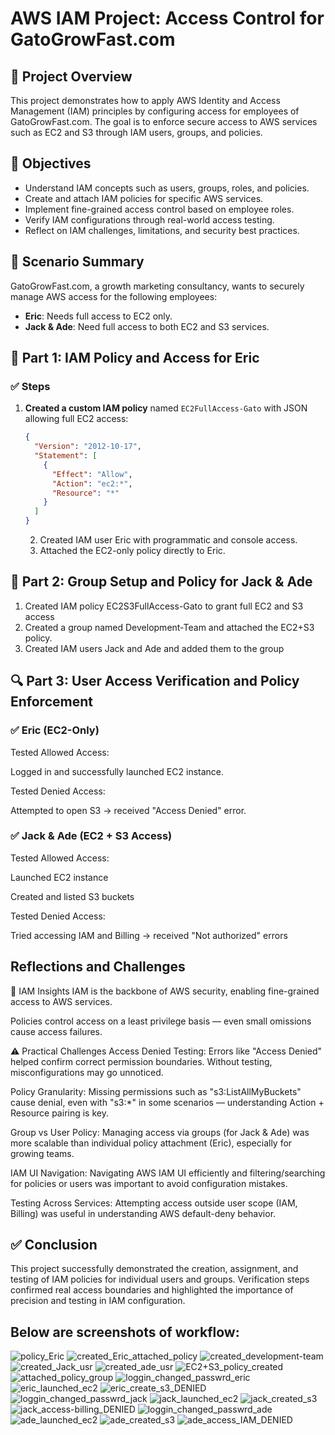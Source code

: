 # AWS IAM Project: Access Control for GatoGrowFast.com

## 📘 Project Overview

This project demonstrates how to apply AWS Identity and Access Management (IAM) principles by configuring access for employees of GatoGrowFast.com. The goal is to enforce secure access to AWS services such as EC2 and S3 through IAM users, groups, and policies.

## 🎯 Objectives

- Understand IAM concepts such as users, groups, roles, and policies.
- Create and attach IAM policies for specific AWS services.
- Implement fine-grained access control based on employee roles.
- Verify IAM configurations through real-world access testing.
- Reflect on IAM challenges, limitations, and security best practices.


## 🧩 Scenario Summary

GatoGrowFast.com, a growth marketing consultancy, wants to securely manage AWS access for the following employees:

- **Eric**: Needs full access to EC2 only.
- **Jack & Ade**: Need full access to both EC2 and S3 services.


## 🔧 Part 1: IAM Policy and Access for Eric

### ✅ Steps

1. **Created a custom IAM policy** named `EC2FullAccess-Gato` with JSON allowing full EC2 access:
   ```json
   {
     "Version": "2012-10-17",
     "Statement": [
       {
         "Effect": "Allow",
         "Action": "ec2:*",
         "Resource": "*"
       }
     ]
   }
   ```
   
   2. Created IAM user Eric with programmatic and console access.
   3. Attached the EC2-only policy directly to Eric.

## 🔧 Part 2: Group Setup and Policy for Jack & Ade

1. Created IAM policy EC2S3FullAccess-Gato to grant full EC2 and S3 access
2. Created a group named Development-Team and attached the EC2+S3 policy.
3. Created IAM users Jack and Ade and added them to the group

## 🔍 Part 3: User Access Verification and Policy Enforcement

### ✅ Eric (EC2-Only)
Tested Allowed Access:

Logged in and successfully launched EC2 instance.

Tested Denied Access:

Attempted to open S3 → received "Access Denied" error.

### ✅ Jack & Ade (EC2 + S3 Access)
Tested Allowed Access:

Launched EC2 instance

Created and listed S3 buckets

Tested Denied Access:

Tried accessing IAM and Billing → received "Not authorized" errors

##  Reflections and Challenges
🔐 IAM Insights
IAM is the backbone of AWS security, enabling fine-grained access to AWS services.

Policies control access on a least privilege basis — even small omissions cause access failures.

⚠️ Practical Challenges
Access Denied Testing:
Errors like "Access Denied" helped confirm correct permission boundaries. Without testing, misconfigurations may go unnoticed.

Policy Granularity:
Missing permissions such as "s3:ListAllMyBuckets" cause denial, even with "s3:*" in some scenarios — understanding Action + Resource pairing is key.

Group vs User Policy:
Managing access via groups (for Jack & Ade) was more scalable than individual policy attachment (Eric), especially for growing teams.

IAM UI Navigation:
Navigating AWS IAM UI efficiently and filtering/searching for policies or users was important to avoid configuration mistakes.

Testing Across Services:
Attempting access outside user scope (IAM, Billing) was useful in understanding AWS default-deny behavior.

## ✅ Conclusion
This project successfully demonstrated the creation, assignment, and testing of IAM policies for individual users and groups. Verification steps confirmed real access boundaries and highlighted the importance of precision and testing in IAM configuration.

## Below are screenshots of workflow:
![policy_Eric](./img/01_policy_for_eric.png)
![created_Eric_attached_policy](./img/02_eric_usr_attaced_policy.png)
![created_development-team](./img/03_development_group.png)
![created_Jack_usr](./img/04_jack_usr.png)
![created_ade_usr](./img/05_ade_usr.png)
![EC2+S3_policy_created](./img/06_policy_devteamfullec2s3access.png)
![attached_policy_group](./img/07_policy_devteamfullec2s3access_group.png)
![loggin_changed_passwrd_eric](./img/08_eric_passwrd_changed.png)
![eric_launched_ec2](./img/09_eric_launched_ec2.png)
![eric_create_s3_DENIED](./img/10_eric_s3_DENIED.png)
![loggin_changed_passwrd_jack](./img/11_jack_passwrd_changed.png)
![jack_launched_ec2](./img/12_jack_launched_ec2.png)
![jack_created_s3](./img/13_jack_created_s3.png)
![jack_access-billing_DENIED](./img/14_jack_billing_access_DENIED.png)
![loggin_changed_passwrd_ade](./img/15_ade_passwrd_changed.png)
![ade_launched_ec2](./img/16_ade_launched_ec2.png)
![ade_created_s3](./img/17_ade_created_s3.png)
![ade_access_IAM_DENIED](./img/18_ade_IAM_DENIED.png)